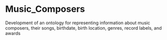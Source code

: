 # Music_Composers
Development of an ontology for representing information about music composers, their songs, birthdate, birth location, genres, record labels, and awards
